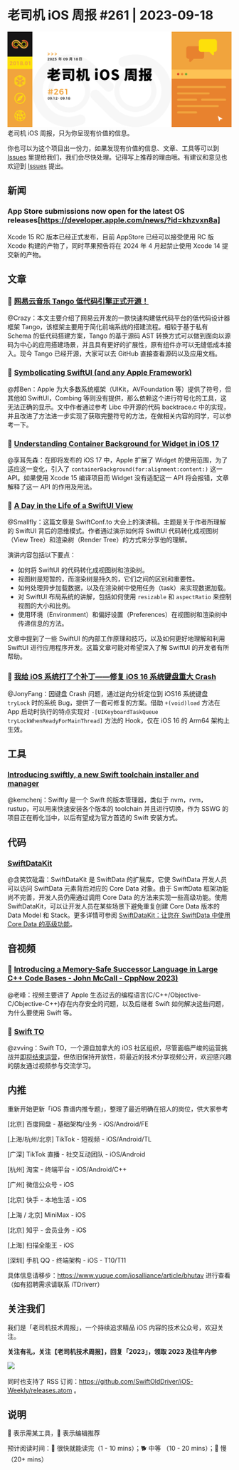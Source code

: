 # 老司机 iOS 周报 #261 | 2023-09-18

![ios-weekly](https://github.com/SwiftOldDriver/iOS-Weekly/blob/master/assets/weekly-header/261.png?raw=true)
老司机 iOS 周报，只为你呈现有价值的信息。

你也可以为这个项目出一份力，如果发现有价值的信息、文章、工具等可以到 [Issues](https://github.com/SwiftOldDriver/iOS-Weekly/issues) 里提给我们，我们会尽快处理。记得写上推荐的理由哦。有建议和意见也欢迎到 [Issues](https://github.com/SwiftOldDriver/iOS-Weekly/issues) 提出。

## 新闻

### App Store submissions now open for the latest OS releases[https://developer.apple.com/news/?id=khzvxn8a]

Xcode 15 RC 版本已经正式发布，目前 AppStore 已经可以接受使用 RC 版 Xcode 构建的产物了，同时苹果预告将在 2024 年 4 月起禁止使用 Xcode 14 提交新的产物。

## 文章

### 🐎 [网易云音乐 Tango 低代码引擎正式开源！](https://mp.weixin.qq.com/s/X_F2JMY3rUm_mH-NP1FmEA)

@Crazy：本文主要介绍了网易云开发的一款快速构建低代码平台的低代码设计器框架 Tango，该框架主要用于简化前端系统的搭建流程。相较于基于私有 Schema 的低代码搭建方案，Tango 的基于源码 AST 转换方式可以做到面向以源码为中心的应用搭建场景，并且具有更好的扩展性，原有组件亦可以无缝低成本接入。现今 Tango 已经开源，大家可以去 GitHub 直接查看源码以及应用文档。

### 🐎 [Symbolicating SwiftUI (and any Apple Framework)](https://www.emergetools.com/blog/posts/symbolicating-swiftui-and-any-apple-framework)

@邦Ben：Apple 为大多数系统框架（UIKit，AVFoundation 等）提供了符号，但其他如 SwiftUI，Combing 等则没有提供，那么依赖这个进行符号化的工具，这无法正确的显示。文中作者通过参考 Libc 中开源的代码 backtrace.c 中的实现，并且改进了方法进一步实现了获取完整符号的方法，在做相关内容的同学，可以参考一下。

### 🐎 [Understanding Container Background for Widget in iOS 17](https://swiftsenpai.com/development/widget-container-background/)

@享耳先森：在即将发布的 iOS 17 中，Apple 扩展了 Widget 的使用范围，为了适应这一变化，引入了 `containerBackground(for:alignment:content:)` 这一 API。如果使用 Xcode 15 编译项目而 Widget 没有适配这一 API 将会报错，文章解释了这一 API 的作用及用法。

### 🐢 [A Day in the Life of a SwiftUI View](https://chris.eidhof.nl/presentations/day-in-the-life/)
@Smallfly：这篇文章是 SwiftConf.to 大会上的演讲稿。主题是关于作者所理解的 SwiftUI 背后的思维模式。作者通过演示如何将 SwiftUI 代码转化成视图树（View Tree）和渲染树（Render Tree）的方式来分享他的理解。

演讲内容包括以下要点：
- 如何将 SwiftUI 的代码转化成视图树和渲染树。
- 视图树是短暂的，而渲染树是持久的，它们之间的区别和重要性。
- 如何处理异步加载数据，以及在渲染树中使用任务（task）来实现数据加载。
- 对 SwiftUI 布局系统的讲解，包括如何使用 `resizable` 和 `aspectRatio` 来控制视图的大小和比例。
- 使用环境（Environment）和偏好设置（Preferences）在视图树和渲染树中传递信息的方法。

文章中提到了一些 SwiftUI 的内部工作原理和技巧，以及如何更好地理解和利用 SwiftUI 进行应用程序开发。这篇文章可能对希望深入了解 SwiftUI 的开发者有所帮助。

### 🐎 [我给 iOS 系统打了个补丁——修复 iOS 16 系统键盘重大 Crash](https://mp.weixin.qq.com/s/salgoWNYfqjhNwu30aHRnA)

@JonyFang：因键盘 Crash 问题，通过逆向分析定位到 iOS16 系统键盘 `tryLock` 时的系统 Bug，提供了一套可修复的方案。借助 `+(void)load` 方法在 App 启动时执行的特点实现对 `-[UIKeyboardTaskQueue tryLockWhenReadyForMainThread]` 方法的 Hook，仅在 iOS 16 的 Arm64 架构上生效。

## 工具

### [Introducing swiftly, a new Swift toolchain installer and manager](https://forums.swift.org/t/introducing-swiftly-a-new-swift-toolchain-installer-and-manager/67254)

@kemchenj：Swiftly 是一个 Swift 的版本管理器，类似于 nvm，rvm，rustup，可以用来快速安装各个版本的 toolchain 并且进行切换，作为 SSWG 的项目正在孵化当中，以后有望成为官方首选的 Swift 安装方式。

## 代码

### [SwiftDataKit](https://github.com/fatbobman/SwiftDataKit)

@含笑饮砒霜：SwiftDataKit 是 SwiftData 的扩展库，它使 SwiftData 开发人员可以访问 SwiftData 元素背后对应的 Core Data 对象。由于 SwiftData 框架功能尚不完善，开发人员仍需通过调用 Core Data 的方法来实现一些高级功能。使用 SwiftDataKit，可以让开发人员在某些场景下避免重复创建 Core Data 版本的 Data Model 和 Stack。更多详情可参阅 [SwiftDataKit：让您在 SwiftData 中使用 Core Data 的高级功能](https://www.fatbobman.com/posts/use-Core-Data-features-in-SwiftData-by-SwiftDataKit/)。


## 音视频

### 🐎 [Introducing a Memory-Safe Successor Language in Large C++ Code Bases - John McCall - CppNow 2023)](https://www.youtube.com/watch?v=lgivCGdmFrw)

@老峰：视频主要讲了 Apple 生态过去的编程语言(C/C++/Objective-C/Objective-C++)存在内存安全的问题，以及后继者 Swift 如何解决这些问题，为什么要使用 Swift 等。

### 🚧 [Swift TO](https://www.swiftconf.to/)
@zvving：Swift TO，一个源自加拿大的 iOS 社区组织，尽管面临严峻的运营挑战并[即将结束运营](https://www.swiftconf.to/swift-to-is-closing-down/)，但依旧保持开放性，将最近的技术分享视频公开，欢迎感兴趣的朋友通过视频参与交流学习。

## 内推

重新开始更新「iOS 靠谱内推专题」，整理了最近明确在招人的岗位，供大家参考

[北京] 百度网盘 - 基础架构/业务 - iOS/Android/FE

[上海/杭州/北京] TikTok - 短视频 - iOS/Android/TL

[广深] TikTok 直播 - 社交互动团队 - iOS/Android

[杭州] 淘宝 - 终端平台 - iOS/Android/C++

[广州] 微信公众号 - iOS

[北京] 快手 - 本地生活 - iOS

[上海 / 北京] MiniMax - iOS

[北京] 知乎 - 会员业务 - iOS

[上海] 扫描全能王 - iOS

[深圳] 手机 QQ - 终端架构 - iOS - T10/T11

具体信息请移步：https://www.yuque.com/iosalliance/article/bhutav 进行查看（如有招聘需求请联系 iTDriverr）

## 关注我们

我们是「老司机技术周报」，一个持续追求精品 iOS 内容的技术公众号，欢迎关注。

**关注有礼，关注【老司机技术周报】，回复「2023」，领取 2023 及往年内参**

![](https://github.com/SwiftOldDriver/iOS-Weekly/blob/master/assets/qrcode_for_wechat.jpg?raw=true)

同时也支持了 RSS 订阅：https://github.com/SwiftOldDriver/iOS-Weekly/releases.atom 。

## 说明

🚧 表示需某工具，🌟 表示编辑推荐

预计阅读时间：🐎 很快就能读完（1 - 10 mins）；🐕 中等 （10 - 20 mins）；🐢 慢（20+ mins）
